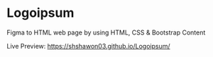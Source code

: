 # Logoipsum
Figma to HTML web page by using HTML, CSS &amp; Bootstrap Content

Live Preview: https://shshawon03.github.io/Logoipsum/

